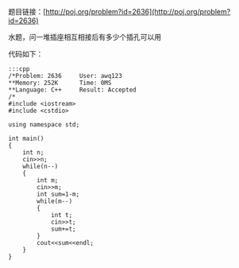 <!--
.. title: POJ 2636 Electrical Outlets C++版
.. slug: poj-2636
.. date: 2013-04-07T09:49:16+08:00
.. tags:
.. link:
.. description:
.. type: text
-->


题目链接：[http://poj.org/problem?id=2636](http://poj.org/problem?id=2636)


水题，问一堆插座相互相接后有多少个插孔可以用

代码如下：

	:::cpp
	/*Problem: 2636		User: awq123
	**Memory: 252K		Time: 0MS
	**Language: C++		Result: Accepted
	/*
	#include <iostream>
	#include <cstdio>

	using namespace std;

	int main()
	{
	    int n;
		cin>>n;
		while(n--)
		{
			int m;
			cin>>m;
			int sum=1-m;
			while(m--)
			{
				int t;
				cin>>t;
				sum+=t;
			}
			cout<<sum<<endl;
		}
	}